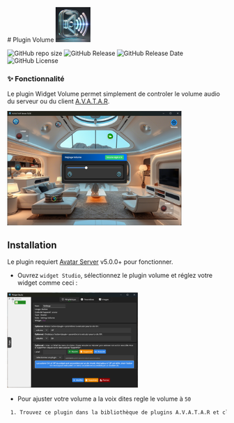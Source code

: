 

<div align-text:"center"># Plugin Volume
<img src="./volume/assets/images/github/audio.png" width="80"/></div>

![GitHub repo size](https://img.shields.io/github/repo-size/Domodom30/A.V.A.T.A.R-plugin-volume)
![GitHub Release](https://img.shields.io/badge/version-1.0.0-green)
![GitHub Release Date](https://img.shields.io/badge/Release_Date-16_mars_2025-yellow)
![GitHub License](https://img.shields.io/github/license/Domodom30/A.V.A.T.A.R-plugin-volume)

### ✨ Fonctionnalité
Le plugin Widget Volume permet simplement de controler le volume audio du serveur ou du client [A.V.A.T.A.R](https://github.com/Avatar-Home-Automation).

<div align-text:"center">
<img src="./volume/assets/images/github/volume.png" width="400"/></div>

## Installation

Le plugin requiert [Avatar Server](https://github.com/Avatar-Home-Automation) v5.0.0+ pour fonctionner.

- Ouvrez `widget Studio`, sélectionnez le plugin volume et réglez votre widget comme ceci :

<div align-text:"center">
<img src="./volume/assets/images/github/settings.png" width="300"/></div>

- Pour ajuster votre volume a la voix dites regle le volume à `50`

```sh
 1. Trouvez ce plugin dans la bibliothèque de plugins A.V.A.T.A.R et cliquez sur `installer`.
```
